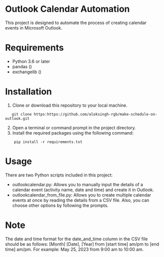 # Outlook Calendar Automation
This project is designed to automate the process of creating calendar events in Microsoft Outlook. 
# Requirements
- Python 3.6 or later
- pandas ()
- exchangelib ()
# Installation
1. Clone or download this repository to your local machine.
```
   git clone https:https://github.com/aloksingh-rgb/make-schedule-on-outlook.git
   ```
2. Open a terminal or command prompt in the project directory.
3. Install the required packages using the following command:
```
    pip install -r requirements.txt
```
# Usage
There are two Python scripts included in this project:

- outlookcalendar.py: Allows you to manually input the details of a calendar event (activity name, date and time) and create it in Outlook.
- outlookcalendar_from_file.py: Allows you to create multiple calendar events at once by reading the details from a CSV file. Also, you can choose other options by following the prompts.

# Note
The date and time format for the date_and_time column in the CSV file should be as follows: [Month] [Date], [Year] from [start time] am/pm to [end time] am/pm. For example: May 25, 2023 from 9:00 am to 10:00 am.
